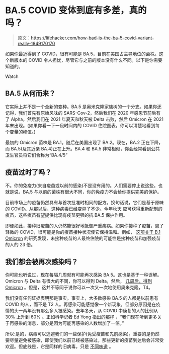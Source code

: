 # BA.5 COVID 变体到底有多差，真的吗？

> 原文：<https://lifehacker.com/how-bad-is-the-ba-5-covid-variant-really-1849170170>

如果你最近得到了 COVID，很有可能是 BA.5，目前在美国占主导地位的菌株。这个新版本的 COVID 令人担忧，尽管它与之前的版本没有什么不同。以下是你需要知道的。

Watch

## BA.5 从何而来？

它实际上并不是一个全新的变种。BA.5 是奥米克隆家族树的一个分支。如果你还记得，我们首先有原始风味的 SARS-Cov-2，然后我们在 2020 年感恩节前后有了 Alpha，然后我们在 2021 年夏天和秋天被 Delta 击败，然后 Omicron 在 2021 年末出现。(如果你看一下一段时间内的 COVID 住院图表，你可以清楚地看到每个变量的峰值。)

最初的 Omicron 菌株是 BA.1。随后在美国出现了 BA.2。现在，BA.2 正在下降，而 BA.5(及其近亲 BA.4)正在上升。BA.4 和 BA.5 非常相似，你会经常看到公共卫生官员将它们合称为“BA.4/5”

## 疫苗过时了吗？

不。你的免疫力(来自疫苗或以前的感染)不是没有用的。人们需要停止说这些。也就是说，BA.5 与以前的菌株有很大不同，你的免疫力不会给你提供完美的保护。

目前市场上的疫苗仍然具有与首次批准时相同的配方。换句话说，它们是基于原味的 COVID。从那以后，这种病毒已经变异了不少。今年秋天 应可获得重新配制的疫苗，这些疫苗有望提供比现有疫苗更强的抗 BA.5 保护作用。

即便如此，接种旧疫苗的人仍然能很好地抵御严重疾病。如果你接种了疫苗，患了轻微的 COVID，很可能是你的疫苗接种状况使它保持温和。例如， [这项关于 B.1 Omicron](https://www.cdc.gov/mmwr/volumes/71/wr/mm7105e1.htm) 的研究发现，未接种疫苗的人最终住院的可能性是接种疫苗和加强疫苗的人的 23 倍。

## 我们都会被再次感染吗？

你可能也听说过，现在每隔几周就有可能再次感染 BA.5。这也是基于一种误解。Omicron 与 Delta 有很大的不同，你可以得到 Delta，然后， [几周后，得到 Omicron](https://www.cdc.gov/mmwr/volumes/71/wr/pdfs/mm7114a2-h.pdf) 。但是，这并不等同于说你可以一次又一次地使用奥米克隆，T4。

我们没有任何证据表明那是事实。事实上，大多数感染 BA.5 的人都是以前患有 COVID 的人，而不是 T2 人。再感染可能感觉像一个新现象，但部分原因是在疫情的头一两年没有那么多人被感染。去年冬天，从 COVID 中康复的人的比例从 30% 上升到 60% 。正如科学记者 Ed Yong [指出的那样](https://www.theatlantic.com/health/archive/2022/07/ba5-omicron-variant-covid-surge-immunity-reinfection/670485/) ，“我们现在听到更多关于再感染的消息，部分是因为可能再感染的人数增加了一倍。”

所以:是的，病毒可以逃避我们的一些保护(免受疫苗和先前感染)。重要的是仍然要尽量避免被感染，即使我们以前已经被感染过，那些更新的疫苗到达后会非常受欢迎。但底线是，它是同样的旧病毒，只是 [不同味道](https://lifehacker.com/these-covid-facts-are-no-longer-true-1849165352) 。